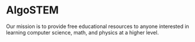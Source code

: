 # AlgoSTEM
Our mission is to provide free educational resources to anyone interested in learning computer science, math, and physics at a higher level. 
